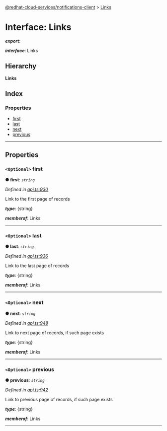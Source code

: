 [@redhat-cloud-services/notifications-client](../README.md) > [Links](../interfaces/links.md)

# Interface: Links

*__export__*: 

*__interface__*: Links

## Hierarchy

**Links**

## Index

### Properties

* [first](links.md#first)
* [last](links.md#last)
* [next](links.md#next)
* [previous](links.md#previous)

---

## Properties

<a id="first"></a>

### `<Optional>` first

**● first**: *`string`*

*Defined in [api.ts:930](https://github.com/RedHatInsights/javascript-clients/blob/master/packages/hooks/api.ts#L930)*

Link to the first page of records

*__type__*: {string}

*__memberof__*: Links

___
<a id="last"></a>

### `<Optional>` last

**● last**: *`string`*

*Defined in [api.ts:936](https://github.com/RedHatInsights/javascript-clients/blob/master/packages/hooks/api.ts#L936)*

Link to the last page of records

*__type__*: {string}

*__memberof__*: Links

___
<a id="next"></a>

### `<Optional>` next

**● next**: *`string`*

*Defined in [api.ts:948](https://github.com/RedHatInsights/javascript-clients/blob/master/packages/hooks/api.ts#L948)*

Link to next page of records, if such page exists

*__type__*: {string}

*__memberof__*: Links

___
<a id="previous"></a>

### `<Optional>` previous

**● previous**: *`string`*

*Defined in [api.ts:942](https://github.com/RedHatInsights/javascript-clients/blob/master/packages/hooks/api.ts#L942)*

Link to previous page of records, if such page exists

*__type__*: {string}

*__memberof__*: Links

___

